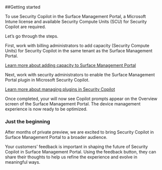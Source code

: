 ##Getting started

To use Security Copilot in the Surface Management Portal, a Microsoft Intune license and available Security Compute Units (SCU) for Security Copilot are required.

Let’s go through the steps.

First, work with billing administrators to add capacity (Security Compute Units) for Security Copilot in the same tenant as the Surface Management Portal.

[Learn more about adding capacity to Surface Management Portal](/copilot/security/get-started-security-copilot)

Next, work with security administrators to enable the Surface Management Portal plugin in Microsoft Security Copilot.

[Learn more about managing plugins in Security Copilot](/copilot/security/manage-plugins?tabs=securitycopilotplugin)

Once completed, your will now see Copilot prompts appear on the Overview screen of the Surface Management Portal.
The device management experience is now ready to be optimized.

### Just the beginning

After months of private preview, we are excited to bring Security Copilot in Surface Management Portal to a
broader audience.

Your customers’ feedback is important in shaping the future of Security Copilot in Surface Management Portal. Using the feedback button, they can share their thoughts to help us refine the experience and evolve in meaningful ways.
